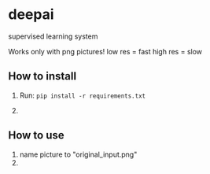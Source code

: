 # deepai
supervised learning system

Works only with png pictures!
low res = fast
high res = slow

## How to install

1. Run: `pip install -r requirements.txt`

2. 


## How to use

1. name picture to "original_input.png"
2. 
